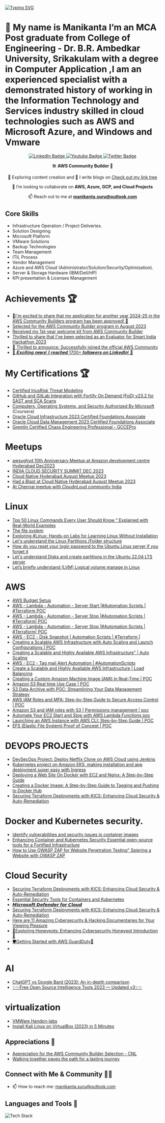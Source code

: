 [![Typing SVG](https://readme-typing-svg.demolab.com?font=Fira+Code&pause=1000&color=4912CF&background=58FFB500&random=false&width=435&lines=+Hey+there%2C+I'm+Manikanta+Suru)](https://git.io/typing-svg)
# 👋 My name is Manikanta I’m an MCA Post  graduate from College of Engineering - Dr. B.R. Ambedkar University, Srikakulam with a degree in Computer Application ,I am an experienced specialist with a demonstrated history of working in the Information Technology and Services industry skilled in cloud technologies such as AWS and Microsoft Azure, and Windows and Vmware 
<div id="badges" align="center">
  <a href="https://www.linkedin.com/in/manitechy/">
    <img src="https://img.shields.io/badge/LinkedIn-blue?style=for-the-badge&logo=linkedin&logoColor=white" alt="LinkedIn Badge"/>
  </a>
  <a href="https://www.youtube.com/@manitechy">
    <img src="https://img.shields.io/badge/YouTube-red?style=for-the-badge&logo=youtube&logoColor=white" alt="Youtube Badge"/>
  </a>
  <a href="https://twitter.com/s_manikanta1">
    <img src="https://img.shields.io/badge/Twitter-1DA1F2?style=for-the-badge&logo=twitter&logoColor=white" alt="Twitter Badge"/>
  </a>
</div>

<div align="center">
 
  
  🛠️ **AWS Community Builder 🔄**
  
  🔭 Exploring content creation and 📝 I write blogs on [Check out my link tree](https://linktr.ee/manitechy)
  
  🤩 I’m looking to collaborate on **AWS, Azure, GCP, and Cloud Projects**
  
  📫 Reach out to me at **manikanta.suru@outlook.com**
  
</div>

## Core Skills
- Infrastructure Operation / Project Deliveries. 
- Solution Designing
- Microsoft Platform 
- VMware Solutions
- Backup Technologies
- Team Management 
- ITIL Process
- Vendor Management
- Azure and AWS Cloud (Administrator/Solution/Security/Optimization).
- Server & Storage Hardware (IBM/Dell/HP)
- KPI presentation & Licenses Management

# Achievements 🏆
- [🎉I'm excited to share that my application for another year 2024-25 in the AWS Community Builders program has been approved! 🎉](https://www.linkedin.com/posts/manitechy_awscommunitybuilder-activity-7196876677094760449-inZI?utm_source=share&utm_medium=member_desktop)
- [Selected for the AWS Community Builder program in August 2023](https://www.linkedin.com/posts/manitechy_awscommunitybuilder-excitingtimesahead-awscommunity-activity-7097145005537955841-v1gJ?utm_source=share&utm_medium=member_desktop)
- [Received my 1st-year welcome kit from AWS Community Builder](https://www.linkedin.com/posts/manitechy_awscommunity-awscommunitybuilders-manitechy-activity-7118288759170768896-UdZH?utm_source=share&utm_medium=member_desktop)
- [Thrilled to share that I've been selected as an Evaluator for Smart India Hackathon 2023](https://www.linkedin.com/posts/manitechy_smartindiahackathon2023-innovation-problemsolving-activity-7134194420882558976-wOGu?utm_source=share&utm_medium=member_desktop)
- [📰 Thrilled to announce: Successfully joined the official AWS Community](https://www.linkedin.com/posts/manitechy_aws-communityengagement-manitechy-activity-7135993790758060032-olaY?utm_source=share&utm_medium=member_desktop)
- [🎉 𝑬𝒙𝒄𝒊𝒕𝒊𝒏𝒈 𝒏𝒆𝒘𝒔! 𝑰 𝒓𝒆𝒂𝒄𝒉𝒆𝒅 1700+ 𝒇𝒐𝒍𝒍𝒐𝒘𝒆𝒓𝒔 𝒐𝒏 𝑳𝒊𝒏𝒌𝒆𝒅𝑰𝒏! 🚀](https://www.linkedin.com/posts/manitechy_gratitude-linkedinfamily-1700followers-activity-7161211800665956352-lYF2?utm_source=share&utm_medium=member_desktop)

# My Certifications 🏆 
- [Certified IriusRisk Threat Modeling](https://www.credential.net/658b7004-6a4c-416d-942a-a21e5e92cbc4#gs.265a2g)
- [GitHub and GitLab Integration with Fortify On Demand (FoD) v23.2 for SAST and SCA Scans](https://www.credly.com/badges/15255cd4-5e00-4190-b7cd-80ae5cf53998/public_url)
- [Computers, Operating Systems, and Security Authorized By Microsoft](https://www.coursera.org/account/accomplishments/verify/J4G24YPWXE8Y) (Coursera)
- [Oracle Cloud Infrastructure 2023 Certified Foundations Associate](https://rb.gy/4truv)
- [Oracle Cloud Data Management 2023 Certified Foundations Associate](https://rb.gy/vqkl0)
- [Gremlin Certified Chaos Engineering Professional - GCCEPro](https://www.credential.net/9e652180-0a6f-47df-9dc0-0cf)

# Meetups
- [awsughyd 10th Anniversary Meetup at Amazon development centre Hyderabad Dec2023](https://www.linkedin.com/posts/manitechy_awsug-hyderabad-aws-activity-7141777410747740160-ifzj?utm_source=share&utm_medium=member_desktop)
- [INDIA CLOUD SECURITY SUMMIT DEC 2023](https://www.linkedin.com/posts/manitechy_microsoftazure-microsoftazure-cloudsecurity-activity-7139497350019878912-U74_?utm_source=share&utm_medium=member_desktop)
- [Cloud Native Hyderabad August Meetup 2023](https://rb.gy/jd4np)
- [Had a Blast at Cloud Native Hyderabad August Meetup 2023](https://shorturl.at/iwCGK) 
- [At Chennai meetup with CloudnLoud community India](https://www.linkedin.com/posts/manitechy_ai-aws-innovation-activity-7108844938196389888-vc19?utm_source=share&utm_medium=member_desktop)
  
# Linux
- [Top 50 Linux Commands Every User Should Know “ Explained with Real-World Examples](https://medium.com/cloudnloud/top-50-linux-commands-you-must-know-as-a-regular-user-59164d57796a)
- [The file system](https://medium.com/cloudnloud/when-the-user-boots-the-os-he-is-placed-in-the-home-directory-or-say-bf4f2a83428b)
- [Exploring #Linux: Hands-on Labs for Learning Linux Without Installation](https://www.youtube.com/watch?v=Q0v492djMts) 
- [Let's understand the Linux Partitions /Folder structure](https://shorturl.at/lLY67) 
- [How do you reset your login password to the Ubuntu Linux server if you forget it](https://shorturl.at/gvQ08) 
- [Let's understand Disks and create partitions in the Ubuntu 22.04 LTS server](https://shorturl.at/nxAPQ)
- [Let’s briefly understand (LVM) Logical volume manage in Linux](https://shorturl.at/fuyEK)

# AWS
- [AWS Budget Setup](https://tinyurl.com/5t4f3e3v) 
- [AWS - Lambda - Automation - Server Start |#Automation Scripts | #Terraform POC](https://youtu.be/yC5R7kmdCEY)
- [AWS - Lambda - Automation - Server Stop |#Automation Scripts | #Terraform| POC](https://youtu.be/Qr_DebsFZMY0)
- [AWS - Lambda - Automation - Server Stop |#Automation Scripts | #Terraform| POC](https://youtu.be/Qr_DebsFZMY0)
- [AWS - EC2 - Disk Snapshot  | Automation Scripts | #Terraform | ](https://youtu.be/mPacmRSMbvA)
- [Creating a Scalable AWS Infrastructure with Auto Scaling and Launch Configurations | POC](https://youtu.be/2gRbLGgw_0k)
- [Creating a Scalable and Highly Available AWS Infrastructure"  | Auto Scaling](https://youtu.be/_Gf9CgZvpxY)
- [AWS - EC2 - Tag mail Alert Automation | #AutomationScripts](https://youtu.be/ypOF8jkLfuk)
- [Create  a Scalable and Highly Available AWS Infrastructure | Load Balancing](https://youtu.be/L5a_AS62EKs)
- [Creating a Custom Amazon Machine Image (AMI) in Real-Time | POC](https://youtu.be/g8biD0hYAyg)
- [Amazon S3 Real time Use Case | POC](https://youtu.be/KtxoQ5or9sU)
- [S3 Data Archive with POC: Streamlining Your Data Management Strategy](https://youtu.be/dmgkw2-IhAM)
- [AWS IAM Roles and MFA: Step-by-Step Guide to Secure Access Control | POC](https://youtu.be/sTjErVAkFtI)
- [Amazon S3 and IAM roles with S3 | Permissions management | poc](https://youtu.be/gJDelRERd04)
- [Automate Your EC2 Start and Stop with AWS Lambda Functions poc](https://youtu.be/e61ZTzEEQxQ)
- [Launching an AWS Instance with AWS CLI: Step-by-Step Guide | POC](https://youtu.be/T7OuWkn7Ev8)
- [EFS (Elastic File System) Proof of Concept | POC ](https://youtu.be/GEh5jVGLwuU)

# DEVOPS PROJECTS 
- [DevSecOps Project: Deploy Netflix Clone on AWS Cloud using Jenkins](https://github.com/manikanta-suru/DevSecOps-Project.git)
- [Kubernetes project on Amazon EKS, making installation and app deployment super easy with Ingress](https://www.linkedin.com/posts/manitechy_manitechy-manitechy-cloudcomputing-activity-7167179264167981058-_ShH?utm_source=share&utm_medium=member_desktop)
- [Deploying a Web Site On Docker with EC2 and Nginx: A Step-by-Step Guide](https://shorturl.at/ksxA0)
- [Creating a Docker Image: A Step-by-Step Guide to Tagging and Pushing to Docker Hub](https://tinyurl.com/bbee3adc)
- [Securing Terraform Deployments with KICS: Enhancing Cloud Security & Auto-Remediation](https://www.youtube.com/watch?v=GLnNlyhrurE&t=251s)

# Docker and Kubernetes security.
- [Identify vulnerabilities and security issues in container images](https://shorturl.at/dfuwM)
- [Enhancing Container and Kubernetes Security Essential open-source tools for a Fortified Infrastructure](https://shorturl.at/fitRY)
- [How to Use OWASP ZAP for Website Penetration Testing" Spiering a Website with OWASP ZAP](https://www.youtube.com/watch?v=Ly5vWLg8f8E)

# Cloud Security
- [Securing Terraform Deployments with KICS: Enhancing Cloud Security & Auto-Remediation](https://youtu.be/GEh5jVGLwuU)
- [Essential Security Tools for Containers and Kubernetes](https://shorturl.at/ehm08)
- [𝙈𝙞𝙘𝙧𝙤𝙨𝙤𝙛𝙩 𝘿𝙚𝙛𝙚𝙣𝙙𝙚𝙧 𝙛𝙤𝙧 𝘾𝙡𝙤𝙪𝙙](https://tinyurl.com/5fmbut9r)
- [Securing Terraform Deployments with KICS: Enhancing Cloud Security & Auto-Remediation](https://www.youtube.com/watch?v=GLnNlyhrurE&t=251s)
- [Here are 11 Amazing Cybersecurity & Hacking Documentaries for Your Viewing Pleasure](https://medium.com/@gefkkd/here-are-11-amazing-cybersecurity-hacking-documentaries-recommendations-for-your-viewing-pleasure-19987774d75a)
- [🐝Exploring Honeypots: Enhancing Cybersecurity Honeypot Introduction🐝](https://www.youtube.com/watch?v=o7DF5gpT8yw&list=PLh_VNk4-EHTPSa01r8E1OjgTWiJbPtl1Q&index=3)
- [🛡️Getting Started with AWS GuardDuty🚀](https://medium.com/cloudnloud/%EF%B8%8Fgetting-started-with-aws-guardduty-d70fd0615e5d)
- 
# AI
- [ChatGPT vs Google Bard (2023): An in-depth comparison](https://medium.com/cloudnloud/chatgpt-vs-google-bard-2023-an-in-depth-comparison-a5c1b60315cc)
- [✨✨Free Open Source Intelligence Tools 2023 — Updated v3✨✨](https://medium.com/@gefkkd/free-open-source-intelligience-tools-2023-updated-v3-b89380b725c4) 

# virtualization
- [VMWare Handon-labs](https://www.youtube.com/playlist?list=PL_AVsWlUsrN2M5m0DBnmxvlSz9rzRotLl)
- [Install Kali Linux on VirtualBox (2023) in 5 Minutes](https://www.youtube.com/watch?v=vN3B66z6SBA)

## Appreciations 🌟
- [Appreciation for the AWS Community Builder Selection - CNL](https://www.linkedin.com/posts/vijaystack_awscommunitybuilders-awscommunitybuilders-activity-7100140283232673792-gEXd?utm_source=share&utm_medium=member_desktop)
- [Walking together paves the path for a lasting journey](https://www.linkedin.com/feed/update/urn:li:activity:7100140283232673792/)

## Connect with Me & Community 🤝🏻
- 📫 How to reach me: [manikanta.suru@outlook.com](mailto:manikanta.suru@outlook.com)

## Languages and Tools 🚀
![Tech Stack](https://github.com/manikanta-suru/manikanta-suru/assets/70797344/29b9339f-ff29-49ae-961b-2c99ca02c681)





